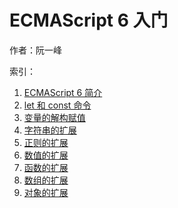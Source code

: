 # ECMAScript 6 入门

作者：阮一峰

索引：

1. [ECMAScript 6 简介](./ECMAScript6简介.md)
2. [let 和 const 命令](./let和const命令.md)
3. [变量的解构赋值](./变量的解构赋值.md)
4. [字符串的扩展](./字符串的扩展.md)
5. [正则的扩展](./正则的扩展.md)
6. [数值的扩展](./数值的扩展.md)
7. [函数的扩展](./函数的扩展.md)
8. [数组的扩展](./数组的扩展.md)
9. [对象的扩展](./对象的扩展.md)
